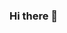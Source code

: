 ### Hi there 👋

<!--
**sahil9818336328/sahil9818336328** is a ✨ _special_ ✨ repository because its `README.md` (this file) appears on your GitHub profile.

Here are some ideas to get you started:

- 🔭 I’m currently working on ... Advance JavaScript .
- 🌱 I’m currently learning ... Advance JS and Dev Tools .
- 👯 I’m looking to collaborate on ... Any front end projects .
- 🤔 I’m looking for help with ... Which backend language to learn .
- 💬 Ask me about ... Anything .
- 📫 How to reach me: ... [sahil Keshav](https://www.facebook.com/profile.php?id=100057408580388)
- 😄 Pronouns: ... He/Him
- ⚡ Fun fact: ... Keeps learning everything again and again ...
-->
